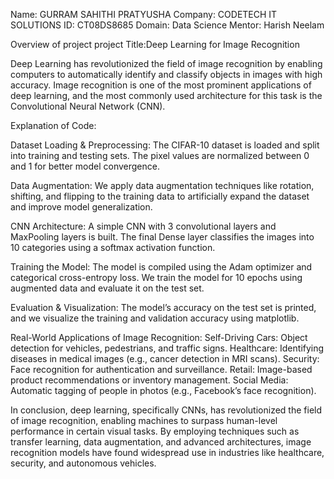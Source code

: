 Name: GURRAM SAHITHI PRATYUSHA
Company: CODETECH IT SOLUTIONS
ID: CT08DS8685
Domain: Data Science
Mentor: Harish Neelam


Overview of project
project Title:Deep Learning for Image Recognition

Deep Learning has revolutionized the field of image recognition by enabling computers to automatically identify and classify objects in images with high accuracy. Image recognition is one of the most prominent applications of deep learning, and the most commonly used architecture for this task is the Convolutional Neural Network (CNN).

Explanation of Code:

Dataset Loading & Preprocessing:
The CIFAR-10 dataset is loaded and split into training and testing sets. The pixel values are normalized between 0 and 1 for better model convergence.

Data Augmentation:
We apply data augmentation techniques like rotation, shifting, and flipping to the training data to artificially expand the dataset and improve model generalization.

CNN Architecture:
A simple CNN with 3 convolutional layers and MaxPooling layers is built.
The final Dense layer classifies the images into 10 categories using a softmax activation function.

Training the Model:
The model is compiled using the Adam optimizer and categorical cross-entropy loss.
We train the model for 10 epochs using augmented data and evaluate it on the test set.

Evaluation & Visualization:
The model’s accuracy on the test set is printed, and we visualize the training and validation accuracy using matplotlib.

Real-World Applications of Image Recognition:
Self-Driving Cars: Object detection for vehicles, pedestrians, and traffic signs.
Healthcare: Identifying diseases in medical images (e.g., cancer detection in MRI scans).
Security: Face recognition for authentication and surveillance.
Retail: Image-based product recommendations or inventory management.
Social Media: Automatic tagging of people in photos (e.g., Facebook’s face recognition).

In conclusion, deep learning, specifically CNNs, has revolutionized the field of image recognition, enabling machines to surpass human-level performance in certain visual tasks. By employing techniques such as transfer learning, data augmentation, and advanced architectures, image recognition models have found widespread use in industries like healthcare, security, and autonomous vehicles.
